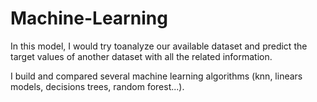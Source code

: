 # Machine-Learning
In this model, I would try toanalyze our available dataset and predict the target values of another dataset with all the related information.

I build and compared several machine learning algorithms (knn, linears models, decisions trees, random forest...).
